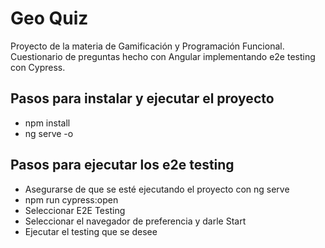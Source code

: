 # Geo Quiz
Proyecto de la materia de Gamificación y Programación Funcional. 
Cuestionario de preguntas hecho con Angular implementando e2e testing con Cypress.

## Pasos para instalar y ejecutar el proyecto
- npm install
- ng serve -o

## Pasos para ejecutar los e2e testing
- Asegurarse de que se esté ejecutando el proyecto con ng serve
- npm run cypress:open
- Seleccionar E2E Testing
- Seleccionar el navegador de preferencia y darle Start
- Ejecutar el testing que se desee
